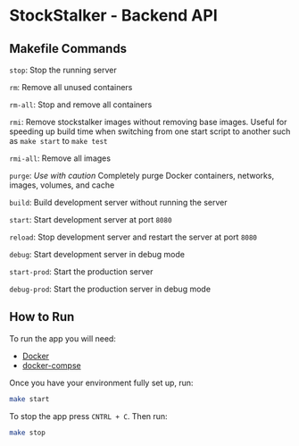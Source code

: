 # StockStalker - Backend API

## Makefile Commands

`stop`: Stop the running server

`rm`: Remove all unused containers

`rm-all`: Stop and remove all containers

`rmi`: Remove stockstalker images without removing base images. Useful for speeding up build time when switching from one start script to another such as `make start` to `make test`

`rmi-all`: Remove all images

`purge`: _Use with caution_ Completely purge Docker containers, networks, images, volumes, and cache

`build`: Build development server without running the server

`start`: Start development server at port `8080`

`reload`: Stop development server and restart the server at port `8080`

`debug`: Start development server in debug mode

`start-prod`: Start the production server

`debug-prod`: Start the production server in debug mode

## How to Run

To run the app you will need:

- [Docker](https://docs.docker.com/get-docker/)
- [docker-compse](https://docs.docker.com/compose/install/)

Once you have your environment fully set up, run:

```bash
make start
```

To stop the app press `CNTRL + C`. Then run:

```bash
make stop
```
